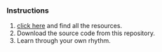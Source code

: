 ### Instructions
1. [click here](dhnam.me/Python3-Basics) and find all the resources.
2. Download the source code from this repository. 
3. Learn through your own rhythm.
